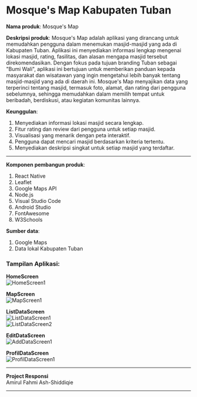 # Mosque's Map Kabupaten Tuban

**Nama produk**: Mosque's Map

**Deskripsi produk**: Mosque's Map adalah aplikasi yang dirancang untuk memudahkan pengguna dalam menemukan masjid-masjid yang ada di Kabupaten Tuban. Aplikasi ini menyediakan informasi lengkap mengenai lokasi masjid, rating, fasilitas, dan alasan mengapa masjid tersebut direkomendasikan. Dengan fokus pada tujuan branding Tuban sebagai "Bumi Wali", aplikasi ini bertujuan untuk memberikan panduan kepada masyarakat dan wisatawan yang ingin mengetahui lebih banyak tentang masjid-masjid yang ada di daerah ini. Mosque's Map menyajikan data yang terperinci tentang masjid, termasuk foto, alamat, dan rating dari pengguna sebelumnya, sehingga memudahkan dalam memilih tempat untuk beribadah, berdiskusi, atau kegiatan komunitas lainnya.

**Keunggulan**:
1. Menyediakan informasi lokasi masjid secara lengkap.
2. Fitur rating dan review dari pengguna untuk setiap masjid.
3. Visualisasi yang menarik dengan peta interaktif.
4. Pengguna dapat mencari masjid berdasarkan kriteria tertentu.
5. Menyediakan deskripsi singkat untuk setiap masjid yang terdaftar.

---

**Komponen pembangun produk**:
1. React Native
2. Leaflet
3. Google Maps API
4. Node.js
5. Visual Studio Code
6. Android Studio
7. FontAwesome
8. W3Schools

**Sumber data**:
1. Google Maps
2. Data lokal Kabupaten Tuban

### Tampilan Aplikasi:

**HomeScreen**  
![HomeScreen1](./peta/homescreen.jpg)  

**MapScreen**  
![MapScreen1](./peta/mapscreen.jpg)  

**ListDataScreen**  
![ListDataScreen1](./peta/listdata.jpg)  
![ListDataScreen2](peta/listdata2.jpg)

**EditDataScreen**  
![AddDataScreen1](./peta/editdata.jpg)  

**ProfilDataScreen**  
![ProfilDataScreen1](./peta/profile.jpg)  


---

**Project Responsi**  
Amirul Fahmi Ash-Shiddiqie

---

